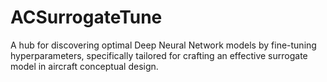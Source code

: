 # ACSurrogateTune
A hub for discovering optimal Deep Neural Network models by fine-tuning hyperparameters, specifically tailored for crafting an effective surrogate model in aircraft conceptual design.
